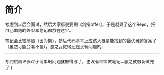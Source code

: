# 简介
考虑到以后会面试，然后大家都说要刷《剑指offer》，于是就建了这个Repo，把自己做题的答案和笔记都放在这里。

笔记会比较简陋（因为懒），然后代码基本上应该大概是能找到的最优雅的答案了（虽然可能会看不懂），总之我觉得还是没有问题的。

---

写到后面许多过于简单的问题就懒得写了，也没有继续做笔记...总之就假装做完了:)
